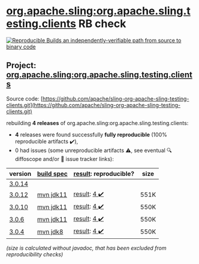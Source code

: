 [org.apache.sling:org.apache.sling.testing.clients](https://search.maven.org/artifact/org.apache.sling/org.apache.sling.testing.clients/) RB check
=======

[![Reproducible Builds](https://reproducible-builds.org/images/logos/rb.svg) an independently-verifiable path from source to binary code](https://reproducible-builds.org/)

## Project: [org.apache.sling:org.apache.sling.testing.clients](https://search.maven.org/artifact/org.apache.sling/org.apache.sling.testing.clients/)

Source code: [https://github.com/apache/sling-org-apache-sling-testing-clients.git](https://github.com/apache/sling-org-apache-sling-testing-clients.git)

rebuilding **4 releases** of org.apache.sling:org.apache.sling.testing.clients:
- **4** releases were found successfully **fully reproducible** (100% reproducible artifacts :heavy_check_mark:),
- 0 had issues (some unreproducible artifacts :warning:, see eventual :mag: diffoscope and/or :memo: issue tracker links):

| version | [build spec](/BUILDSPEC.md) | [result](https://reproducible-builds.org/docs/jvm/): reproducible? | size |
| -- | --------- | ------ | -- |
| [3.0.14](https://search.maven.org/artifact/org.apache.sling/org.apache.sling.testing.clients/3.0.14/pom) | | | |
| [3.0.12](https://search.maven.org/artifact/org.apache.sling/org.apache.sling.testing.clients/3.0.12/pom) | [mvn jdk11](org.apache.sling.testing.clients-3.0.12.buildspec) | [result](org.apache.sling.testing.clients-3.0.12.buildinfo): [4 :heavy_check_mark: ](org.apache.sling.testing.clients-3.0.12.buildcompare) | 551K |
| [3.0.10](https://search.maven.org/artifact/org.apache.sling/org.apache.sling.testing.clients/3.0.10/pom) | [mvn jdk11](org.apache.sling.testing.clients-3.0.10.buildspec) | [result](org.apache.sling.testing.clients-3.0.10.buildinfo): [4 :heavy_check_mark: ](org.apache.sling.testing.clients-3.0.10.buildcompare) | 550K |
| [3.0.6](https://search.maven.org/artifact/org.apache.sling/org.apache.sling.testing.clients/3.0.6/pom) | [mvn jdk11](org.apache.sling.testing.clients-3.0.6.buildspec) | [result](org.apache.sling.testing.clients-3.0.6.buildinfo): [4 :heavy_check_mark: ](org.apache.sling.testing.clients-3.0.6.buildcompare) | 550K |
| [3.0.4](https://search.maven.org/artifact/org.apache.sling/org.apache.sling.testing.clients/3.0.4/pom) | [mvn jdk8](org.apache.sling.testing.clients-3.0.4.buildspec) | [result](org.apache.sling.testing.clients-3.0.4.buildinfo): [4 :heavy_check_mark: ](org.apache.sling.testing.clients-3.0.4.buildcompare) | 550K |

<i>(size is calculated without javadoc, that has been excluded from reproducibility checks)</i>
